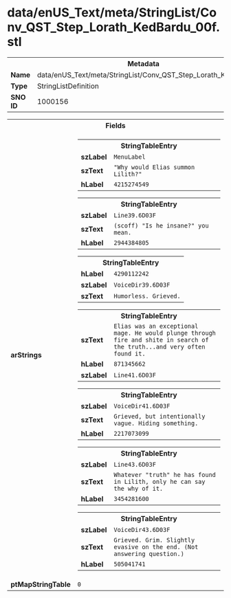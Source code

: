 <h1>data/enUS_Text/meta/StringList/Conv_QST_Step_Lorath_KedBardu_00f.stl</h1><table><tr><th colspan="100%">Metadata</th></tr><tr><td><b>Name</b></td><td>data/enUS_Text/meta/StringList/Conv_QST_Step_Lorath_KedBardu_00f.stl</td></tr><tr><td><b>Type</b></td><td>StringListDefinition</td></tr><tr><td><b>SNO ID</b></td><td>1000156</td></tr></table>

<table><tr><th colspan="100%">Fields</th></tr><tr><td><b>arStrings</b></td><td><table><tr><th colspan="100%">StringTableEntry</th></tr><tr><td><b>szLabel</b></td><td><code>MenuLabel</code></td></tr><tr><td><b>szText</b></td><td><code>"Why would Elias summon Lilith?"</code></td></tr><tr><td><b>hLabel</b></td><td><code>4215274549</code></td></tr></table>


<table><tr><th colspan="100%">StringTableEntry</th></tr><tr><td><b>szLabel</b></td><td><code>Line39.6D03F</code></td></tr><tr><td><b>szText</b></td><td><code>(scoff) "Is he insane?" you mean.</code></td></tr><tr><td><b>hLabel</b></td><td><code>2944384805</code></td></tr></table>


<table><tr><th colspan="100%">StringTableEntry</th></tr><tr><td><b>hLabel</b></td><td><code>4290112242</code></td></tr><tr><td><b>szLabel</b></td><td><code>VoiceDir39.6D03F</code></td></tr><tr><td><b>szText</b></td><td><code>Humorless. Grieved.</code></td></tr></table>


<table><tr><th colspan="100%">StringTableEntry</th></tr><tr><td><b>szText</b></td><td><code>Elias was an exceptional mage. He would plunge through fire and shite in search of the truth...and very often found it.</code></td></tr><tr><td><b>hLabel</b></td><td><code>871345662</code></td></tr><tr><td><b>szLabel</b></td><td><code>Line41.6D03F</code></td></tr></table>


<table><tr><th colspan="100%">StringTableEntry</th></tr><tr><td><b>szLabel</b></td><td><code>VoiceDir41.6D03F</code></td></tr><tr><td><b>szText</b></td><td><code>Grieved, but intentionally vague. Hiding something.</code></td></tr><tr><td><b>hLabel</b></td><td><code>2217073099</code></td></tr></table>


<table><tr><th colspan="100%">StringTableEntry</th></tr><tr><td><b>szLabel</b></td><td><code>Line43.6D03F</code></td></tr><tr><td><b>szText</b></td><td><code>Whatever "truth" he has found in Lilith, only he can say the why of it.</code></td></tr><tr><td><b>hLabel</b></td><td><code>3454281600</code></td></tr></table>


<table><tr><th colspan="100%">StringTableEntry</th></tr><tr><td><b>szLabel</b></td><td><code>VoiceDir43.6D03F</code></td></tr><tr><td><b>szText</b></td><td><code>Grieved. Grim. Slightly evasive on the end. (Not answering question.)</code></td></tr><tr><td><b>hLabel</b></td><td><code>505041741</code></td></tr></table>


</td></tr><tr><td><b>ptMapStringTable</b></td><td><code>0</code></td></tr></table>

